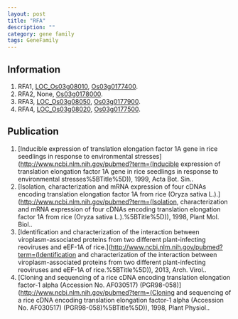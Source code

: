 ```yaml
---
layout: post
title: "RFA"
description: ""
category: gene family
tags: GeneFamily
---
```


## Information
1. RFA1, [LOC_Os03g08010](http://rice.plantbiology.msu.edu/cgi-bin/ORF_infopage.cgi?orf=LOC_Os03g08010), [Os03g0177400](http://rapdb.dna.affrc.go.jp/viewer/gbrowse_details/irgsp1?name=Os03g0177400).
2. RFA2, None, [Os03g0178000](http://rapdb.dna.affrc.go.jp/viewer/gbrowse_details/irgsp1?name=Os03g0178000).
3. RFA3, [LOC_Os03g08050](http://rice.plantbiology.msu.edu/cgi-bin/ORF_infopage.cgi?orf=LOC_Os03g08050), [Os03g0177900](http://rapdb.dna.affrc.go.jp/viewer/gbrowse_details/irgsp1?name=Os03g0177900).
4. RFA4, [LOC_Os03g08020](http://rice.plantbiology.msu.edu/cgi-bin/ORF_infopage.cgi?orf=LOC_Os03g08020), [Os03g0177500](http://rapdb.dna.affrc.go.jp/viewer/gbrowse_details/irgsp1?name=Os03g0177500).

## Publication
1. [Inducible expression of translation elongation factor 1A gene in rice seedlings in response to environmental stresses](http://www.ncbi.nlm.nih.gov/pubmed?term=(Inducible expression of translation elongation factor 1A gene in rice seedlings in response to environmental stresses%5BTitle%5D)), 1999, Acta Bot. Sin..
2. [Isolation, characterization and mRNA expression of four cDNAs encoding translation elongation factor 1A from rice (Oryza sativa L.).](http://www.ncbi.nlm.nih.gov/pubmed?term=(Isolation, characterization and mRNA expression of four cDNAs encoding translation elongation factor 1A from rice (Oryza sativa L.).%5BTitle%5D)), 1998, Plant Mol. Biol..
3. [Identification and characterization of the interaction between viroplasm-associated proteins from two different plant-infecting reoviruses and eEF-1A of rice.](http://www.ncbi.nlm.nih.gov/pubmed?term=(Identification and characterization of the interaction between viroplasm-associated proteins from two different plant-infecting reoviruses and eEF-1A of rice.%5BTitle%5D)), 2013, Arch. Virol..
4. [Cloning and sequencing of a rice cDNA encoding translation elongation factor-1 alpha (Accession No. AF030517) (PGR98-058)](http://www.ncbi.nlm.nih.gov/pubmed?term=(Cloning and sequencing of a rice cDNA encoding translation elongation factor-1 alpha (Accession No. AF030517) (PGR98-058)%5BTitle%5D)), 1998, Plant Physiol..


